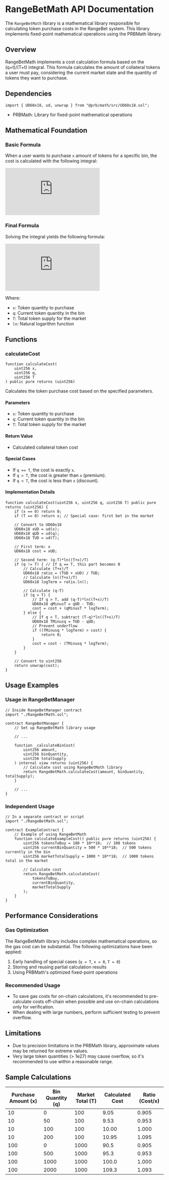 # RangeBetMath API Documentation

The `RangeBetMath` library is a mathematical library responsible for calculating token purchase costs in the RangeBet system. This library implements fixed-point mathematical operations using the PRBMath library.

## Overview

RangeBetMath implements a cost calculation formula based on the (q+t)/(T+t) integral. This formula calculates the amount of collateral tokens a user must pay, considering the current market state and the quantity of tokens they want to purchase.

## Dependencies

```solidity
import { UD60x18, ud, unwrap } from "@prb/math/src/UD60x18.sol";
```

- PRBMath: Library for fixed-point mathematical operations

## Mathematical Foundation

### Basic Formula

When a user wants to purchase `x` amount of tokens for a specific bin, the cost is calculated with the following integral:

![Cost = \int_{0}^{x} \frac{q + t}{T + t} dt](https://latex.codecogs.com/png.latex?Cost%20%3D%20%5Cint_%7B0%7D%5E%7Bx%7D%20%5Cfrac%7Bq%20%2B%20t%7D%7BT%20%2B%20t%7D%20dt)

### Final Formula

Solving the integral yields the following formula:

![Cost = x + (q - T) \ln\frac{T + x}{T}](https://latex.codecogs.com/png.latex?Cost%20%3D%20x%20%2B%20%28q%20-%20T%29%20%5Cln%5Cfrac%7BT%20%2B%20x%7D%7BT%7D)

Where:

- `x`: Token quantity to purchase
- `q`: Current token quantity in the bin
- `T`: Total token supply for the market
- `ln`: Natural logarithm function

## Functions

### calculateCost

```solidity
function calculateCost(
    uint256 x,
    uint256 q,
    uint256 T
) public pure returns (uint256)
```

Calculates the token purchase cost based on the specified parameters.

#### Parameters

- `x`: Token quantity to purchase
- `q`: Current token quantity in the bin
- `T`: Total token supply for the market

#### Return Value

- Calculated collateral token cost

#### Special Cases

- If `q == T`, the cost is exactly `x`.
- If `q > T`, the cost is greater than `x` (premium).
- If `q < T`, the cost is less than `x` (discount).

#### Implementation Details

```solidity
function calculateCost(uint256 x, uint256 q, uint256 T) public pure returns (uint256) {
    if (x == 0) return 0;
    if (T == 0) return x; // Special case: first bet in the market

    // Convert to UD60x18
    UD60x18 xUD = ud(x);
    UD60x18 qUD = ud(q);
    UD60x18 TUD = ud(T);

    // First term: x
    UD60x18 cost = xUD;

    // Second term: (q-T)*ln((T+x)/T)
    if (q != T) { // If q == T, this part becomes 0
        // Calculate (T+x)/T
        UD60x18 ratio = (TUD + xUD) / TUD;
        // Calculate ln((T+x)/T)
        UD60x18 logTerm = ratio.ln();

        // Calculate (q-T)
        if (q > T) {
            // If q > T, add (q-T)*ln((T+x)/T)
            UD60x18 qMinusT = qUD - TUD;
            cost = cost + (qMinusT * logTerm);
        } else {
            // If q < T, subtract (T-q)*ln((T+x)/T)
            UD60x18 TMinusq = TUD - qUD;
            // Prevent underflow
            if ((TMinusq * logTerm) > cost) {
                return 0;
            }
            cost = cost - (TMinusq * logTerm);
        }
    }

    // Convert to uint256
    return unwrap(cost);
}
```

## Usage Examples

### Usage in RangeBetManager

```solidity
// Inside RangeBetManager contract
import "./RangeBetMath.sol";

contract RangeBetManager {
    // Set up RangeBetMath library usage

    // ...

    function _calculateBinCost(
        uint256 amount,
        uint256 binQuantity,
        uint256 totalSupply
    ) internal view returns (uint256) {
        // Calculate cost using RangeBetMath library
        return RangeBetMath.calculateCost(amount, binQuantity, totalSupply);
    }

    // ...
}
```

### Independent Usage

```solidity
// In a separate contract or script
import "./RangeBetMath.sol";

contract ExampleContract {
    // Example of using RangeBetMath
    function calculateExampleCost() public pure returns (uint256) {
        uint256 tokensToBuy = 100 * 10**18;  // 100 tokens
        uint256 currentBinQuantity = 500 * 10**18;  // 500 tokens currently in the bin
        uint256 marketTotalSupply = 1000 * 10**18;  // 1000 tokens total in the market

        // Calculate cost
        return RangeBetMath.calculateCost(
            tokensToBuy,
            currentBinQuantity,
            marketTotalSupply
        );
    }
}
```

## Performance Considerations

### Gas Optimization

The RangeBetMath library includes complex mathematical operations, so the gas cost can be substantial. The following optimizations have been applied:

1. Early handling of special cases (`q = T`, `x = 0`, `T = 0`)
2. Storing and reusing partial calculation results
3. Using PRBMath's optimized fixed-point operations

### Recommended Usage

- To save gas costs for on-chain calculations, it's recommended to pre-calculate costs off-chain when possible and use on-chain calculations only for verification.
- When dealing with large numbers, perform sufficient testing to prevent overflow.

## Limitations

- Due to precision limitations in the PRBMath library, approximate values may be returned for extreme values.
- Very large token quantities (> 1e27) may cause overflow, so it's recommended to use within a reasonable range.

## Sample Calculations

| Purchase Amount (x) | Bin Quantity (q) | Market Total (T) | Calculated Cost | Ratio (Cost/x) |
| ------------------- | ---------------- | ---------------- | --------------- | -------------- |
| 10                  | 0                | 100              | 9.05            | 0.905          |
| 10                  | 50               | 100              | 9.53            | 0.953          |
| 10                  | 100              | 100              | 10.00           | 1.000          |
| 10                  | 200              | 100              | 10.95           | 1.095          |
| 100                 | 0                | 1000             | 90.5            | 0.905          |
| 100                 | 500              | 1000             | 95.3            | 0.953          |
| 100                 | 1000             | 1000             | 100.0           | 1.000          |
| 100                 | 2000             | 1000             | 109.3           | 1.093          |
